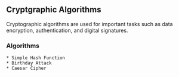 ## Cryptgraphic Algorithms

Cryptographic algorithms are used for important tasks such as data encryption, authentication, and digital signatures.

### Algorithms

    * Simple Hash Function
    * Birthday Attack
    * Caesar Cipher
